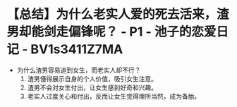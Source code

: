 # 【总结】为什么老实人爱的死去活来，渣男却能剑走偏锋呢？ - P1 - 池子的恋爱日记 - BV1s3411Z7MA

-   为什么渣男容易追到女生，而老实人却不行？
    1.  渣男懂得展示自身的个人价值，吸引女生注意。
    2.  渣男不会对女生付出，让女生感到好奇和兴趣。
    3.  老实人过度关心和付出，反而让女生觉得理所当然，成为备胎。